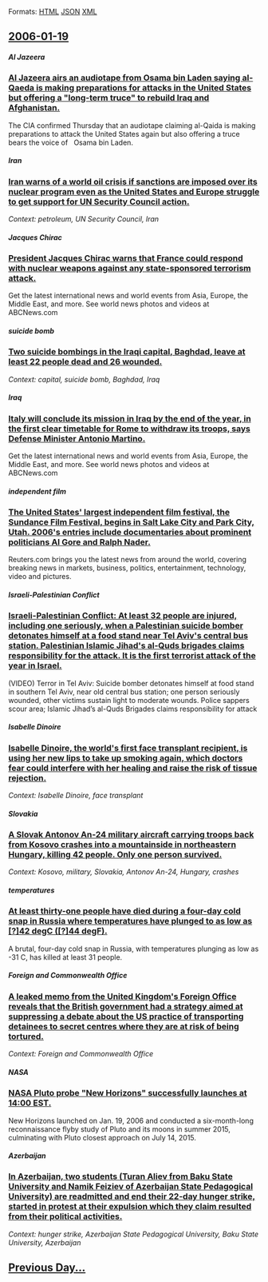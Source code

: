 
Formats: [HTML](2006/01/19/index.html)  [JSON](2006/01/19/index.json)  [XML](2006/01/19/index.xml)  

## [2006-01-19](/news/2006/01/19/index.md)

##### Al Jazeera
### [ Al Jazeera airs an audiotape from Osama bin Laden saying al-Qaeda is making preparations for attacks in the United States but offering a "long-term truce" to rebuild Iraq and Afghanistan. ](/news/2006/01/19/al-jazeera-airs-an-audiotape-from-osama-bin-laden-saying-al-qaeda-is-making-preparations-for-attacks-in-the-united-states-but-offering-a-l.md)
The CIA confirmed Thursday that an audiotape claiming al-Qaida is making preparations to attack the United States again but also offering a truce&#160; bears the voice of&#160;&#160; Osama bin Laden. 

##### Iran
### [ Iran warns of a world oil crisis if sanctions are imposed over its nuclear program even as the United States and Europe struggle to get support for UN Security Council action. ](/news/2006/01/19/iran-warns-of-a-world-oil-crisis-if-sanctions-are-imposed-over-its-nuclear-program-even-as-the-united-states-and-europe-struggle-to-get-sup.md)
_Context: petroleum, UN Security Council, Iran_

##### Jacques Chirac
### [ President Jacques Chirac warns that France could respond with nuclear weapons against any state-sponsored terrorism attack. ](/news/2006/01/19/president-jacques-chirac-warns-that-france-could-respond-with-nuclear-weapons-against-any-state-sponsored-terrorism-attack.md)
Get the latest international news and world events from Asia, Europe, the Middle East, and more. See world news photos and videos at ABCNews.com

##### suicide bomb
### [ Two suicide bombings in the Iraqi capital, Baghdad, leave at least 22 people dead and 26 wounded. ](/news/2006/01/19/two-suicide-bombings-in-the-iraqi-capital-baghdad-leave-at-least-22-people-dead-and-26-wounded.md)
_Context: capital, suicide bomb, Baghdad, Iraq_

##### Iraq
### [ Italy will conclude its mission in Iraq by the end of the year, in the first clear timetable for Rome to withdraw its troops, says Defense Minister Antonio Martino. ](/news/2006/01/19/italy-will-conclude-its-mission-in-iraq-by-the-end-of-the-year-in-the-first-clear-timetable-for-rome-to-withdraw-its-troops-says-defense.md)
Get the latest international news and world events from Asia, Europe, the Middle East, and more. See world news photos and videos at ABCNews.com

##### independent film
### [ The United States' largest independent film festival, the Sundance Film Festival, begins in Salt Lake City and Park City, Utah. 2006's entries include documentaries about prominent politicians Al Gore and Ralph Nader. ](/news/2006/01/19/the-united-states-largest-independent-film-festival-the-sundance-film-festival-begins-in-salt-lake-city-and-park-city-utah-2006-s-entr.md)
Reuters.com brings you the latest news from around the world, covering breaking news in markets, business, politics, entertainment, technology, video and pictures.

##### Israeli-Palestinian Conflict
### [ Israeli-Palestinian Conflict: At least 32 people are injured, including one seriously, when a Palestinian suicide bomber detonates himself at a food stand near Tel Aviv's central bus station. Palestinian Islamic Jihad's al-Quds brigades claims responsibility for the attack. It is the first terrorist attack of the year in Israel. ](/news/2006/01/19/israeli-palestinian-conflict-at-least-32-people-are-injured-including-one-seriously-when-a-palestinian-suicide-bomber-detonates-himself.md)
(VIDEO) Terror in Tel Aviv: Suicide bomber detonates himself at food stand in southern Tel Aviv, near old central bus station; one person seriously wounded, other victims sustain light to moderate wounds. Police sappers scour area; Islamic Jihad’s al-Quds Brigades claims responsibility for attack

##### Isabelle Dinoire
### [ Isabelle Dinoire, the world's first face transplant recipient, is using her new lips to take up smoking again, which doctors fear could interfere with her healing and raise the risk of tissue rejection. ](/news/2006/01/19/isabelle-dinoire-the-world-s-first-face-transplant-recipient-is-using-her-new-lips-to-take-up-smoking-again-which-doctors-fear-could-int.md)
_Context: Isabelle Dinoire, face transplant_

##### Slovakia
### [ A Slovak Antonov An-24 military aircraft carrying troops back from Kosovo crashes into a mountainside in northeastern Hungary, killing 42 people. Only one person survived. ](/news/2006/01/19/a-slovak-antonov-an-24-military-aircraft-carrying-troops-back-from-kosovo-crashes-into-a-mountainside-in-northeastern-hungary-killing-42-p.md)
_Context: Kosovo, military, Slovakia, Antonov An-24, Hungary, crashes_

##### temperatures
### [ At least thirty-one people have died during a four-day cold snap in Russia where temperatures have plunged to as low as [?]42&nbsp;degC ([?]44&nbsp;degF). ](/news/2006/01/19/at-least-thirty-one-people-have-died-during-a-four-day-cold-snap-in-russia-where-temperatures-have-plunged-to-as-low-as-a42-nbsp-adegc-a.md)
A brutal, four-day cold snap in Russia, with temperatures plunging as low as -31 C, has killed at least 31 people.

##### Foreign and Commonwealth Office
### [ A leaked memo from the United Kingdom's Foreign Office reveals that the British government had a strategy aimed at suppressing a debate about the US practice of transporting detainees to secret centres where they are at risk of being tortured. ](/news/2006/01/19/a-leaked-memo-from-the-united-kingdom-s-foreign-office-reveals-that-the-british-government-had-a-strategy-aimed-at-suppressing-a-debate-abo.md)
_Context: Foreign and Commonwealth Office_

##### NASA
### [ NASA Pluto probe "New Horizons" successfully launches at 14:00 EST. ](/news/2006/01/19/nasa-pluto-probe-new-horizons-successfully-launches-at-14-00-est.md)
New Horizons launched on Jan. 19, 2006 and conducted a six-month-long reconnaissance flyby study of Pluto and its moons in summer 2015, culminating with Pluto closest approach on July 14, 2015.

##### Azerbaijan
### [ In Azerbaijan, two students (Turan Aliev from Baku State University and Namik Feiziev of Azerbaijan State Pedagogical University) are readmitted and end their 22-day hunger strike, started in protest at their expulsion which they claim resulted from their political activities. ](/news/2006/01/19/in-azerbaijan-two-students-turan-aliev-from-baku-state-university-and-namik-feiziev-of-azerbaijan-state-pedagogical-university-are-readm.md)
_Context: hunger strike, Azerbaijan State Pedagogical University, Baku State University, Azerbaijan_

## [Previous Day...](/news/2006/01/18/index.md)


